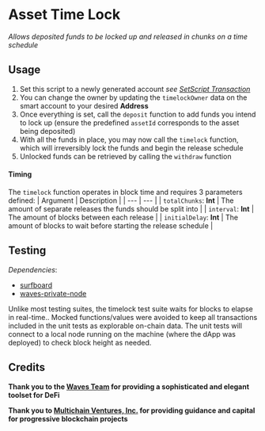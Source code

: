 # Asset Time Lock
_Allows deposited funds to be locked up and released in chunks on a time schedule_

## Usage

1. Set this script to a newly generated account _see [SetScript Transaction](https://docs.wavesplatform.com/en/blockchain/transaction-type/set-script-transaction.html)_
2. You can change the owner by updating the `timelockOwner` data on the smart account to your desired **Address**
3. Once everything is set, call the `deposit` function to add funds you intend to lock up (ensure the predefined `assetId` corresponds to the asset being deposited)
4. With all the funds in place, you may now call the `timelock` function, which will irreversibly lock the funds and begin the release schedule
5. Unlocked funds can be retrieved by calling the `withdraw` function

#### Timing

The `timelock` function operates in block time and requires 3 parameters defined:
| Argument | Description |
| --- | --- |
| `totalChunks`: **Int** | The amount of separate releases the funds should be split into |
| `interval`: **Int** | The amount of blocks between each release  |
| `initialDelay`: **Int** | The amount of blocks to wait before starting the release schedule |

## Testing

_Dependencies_:
- [surfboard](https://www.npmjs.com/package/@waves/surfboard)
- [waves-private-node](https://hub.docker.com/r/wavesplatform/waves-private-node)

Unlike most testing suites, the timelock test suite waits for blocks to elapse in real-time.. Mocked functions/values were avoided to keep all transactions included in the unit tests as explorable on-chain data.
The unit tests will connect to a local node running on the machine (where the dApp was deployed) to check block height as needed.

## Credits

**Thank you to the [Waves Team](https://wavesplatform.org) for providing a sophisticated and elegant toolset for DeFi**

**Thank you to [Multichain Ventures, Inc.](https://multichain.ventures) for providing guidance and capital for progressive blockchain projects**
